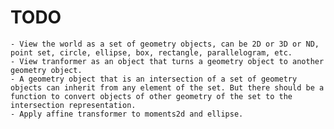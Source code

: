 TODO
====

    - View the world as a set of geometry objects, can be 2D or 3D or ND, point set, circle, ellipse, box, rectangle, parallelogram, etc.
    - View tranformer as an object that turns a geometry object to another geometry object.
    - A geometry object that is an intersection of a set of geometry objects can inherit from any element of the set. But there should be a function to convert objects of other geometry of the set to the intersection representation.
    - Apply affine transformer to moments2d and ellipse.

